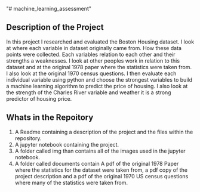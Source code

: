 "# machine_learning_assessment" 

Description of the Project 
--------------------------
In this project I researched and evaluated the Boston Housing dataset. I look at where each variable in dataset originally came from. How these data points were collected. Each variables relation to each other and their strengths a weaknesses. I look at other peoples work in relation to this dataset and at the original 1978 paper where the statistics were taken from. I also look at the original 1970 census questions. I then evaluate each individual variable using python and choose the strongest variables to build a machine learning algorithm to predict the price of housing. I also look at the  strength of the Charles River variable and weather it is a strong predictor of housing price.


Whats in the Repoitory
---------------------
1. A Readme containing a description of the project and the files within the repository.
2. A jupyter notebook containing the project.
3. A folder called img than contains all of the images used in the jupyter notebook.
4. A folder called documents contain A pdf of the original 1978 Paper where the statistics for the dataset were taken from, a pdf copy of the project description and a pdf of the original 1970 US census questions where many of the statistics were taken from.

